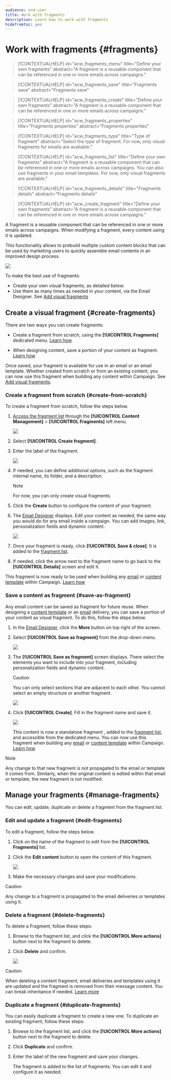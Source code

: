```yaml
---
audience: end-user
title: Work with fragments
description: Learn how to work with fragments
hidefromtoc: yes
---
```

# Work with fragments {#fragments}


>[!CONTEXTUALHELP]
>id="acw_fragments_menu"
>title="Define your own fragments"
>abstract="A fragment is a reusable component that can be referenced in one or more emails across campaigns."

>[!CONTEXTUALHELP]
>id="acw_fragments_save"
>title="Fragments save"
>abstract="Fragments save"

>[!CONTEXTUALHELP]
>id="acw_fragments_create"
>title="Define your own fragments"
>abstract="A fragment is a reusable component that can be referenced in one or more emails across campaigns."

>[!CONTEXTUALHELP]
>id="acw_fragments_properties"
>title="Fragments properties"
>abstract="Fragments properties"

>[!CONTEXTUALHELP]
>id="acw_fragments_type"
>title="Type of fragment"
>abstract="Select the type of fragment. For now, only visual fragments for emails are available."

>[!CONTEXTUALHELP]
>id="acw_fragments_list"
>title="Define your own fragments"
>abstract="A fragment is a reusable component that can be referenced in one or more emails across campaigns. You can also use fragments in your email templates. For now, only visual fragments are available."

>[!CONTEXTUALHELP]
>id="acw_fragments_details"
>title="Fragments details"
>abstract="Fragments details"

>[!CONTEXTUALHELP]
>id="acw_create_fragment"
>title="Define your own fragments"
>abstract="A fragment is a reusable component that can be referenced in one or more emails across campaigns."

A fragment is a reusable component that can be referenced in one or more emails across campaigns. When modifying a fragment, every content using it is updated.

This functionality allows to prebuild multiple custom content blocks that can be used by marketing users to quickly assemble email contents in an improved design process.

![](assets/fragments.gif)


To make the best use of fragments:

* Create your own visual fragments, as detailed below.
* Use them as many times as needed in your content, via the Email Designer. See [Add visual fragments](../email/use-visual-fragments.md)

## Create a visual fragment {#create-fragments}

There are two ways you can create fragments:

* Create a fragment from scratch, using the **[!UICONTROL Fragments]** dedicated menu. [Learn how](#create-from-scratch)

* When designing content, save a portion of your content as fragment. [Learn how](#save-as-fragment)

Once saved, your fragment is available for use in an email or an email template. Whether created from scratch or from an existing content, you can now use this fragment when building any content within Campaign. See [Add visual fragments](../email/use-visual-fragments.md).

### Create a fragment from scratch {#create-from-scratch}

To create a fragment from scratch, follow the steps below.

1. [Access the fragment list](#access-manage-fragments) through the **[!UICONTROL Content Management]** > **[!UICONTROL Fragments]** left menu.

    ![](assets/fragments-list.png)
    
1. Select **[!UICONTROL Create fragment]**.

1. Enter the label of the fragment. 

    ![](assets/fragment-create.png)
    
1. If needed, you can define additional options, such as the fragment internal name, its folder, and a description.

    >[!NOTE]
    >
    >For now, you can only create visual fragments.

1. Click the **Create** button to configure the content of your fragment.

1. The [Email Designer](../email/get-started-email-designer.md) displays. Edit your content as needed, the same way you would do for any email inside a campaign. You can add images, link, personalization fields and dynamic content.

    ![](assets/fragment-designer.png)

1. Once your fragment is ready, click **[!UICONTROL Save & close]**. It is added to the [fragment list](#access-manage-fragments).

1. If needed, click the arrow next to the fragment name to go back to the **[!UICONTROL Details]** screen and edit it.

This fragment is now ready to be used when building any [email](../email/get-started-email-designer.md) or [content template](use-email-templates.md) within Campaign. [Learn how](../email/use-visual-fragments.md)


### Save a content as fragment {#save-as-fragment}

Any email content can be saved as fragment for future reuse. When designing a [content template](use-email-templates.md) or an [email](../email/get-started-email-designer.md) delivery, you can save a portion of your content as visual fragment. To do this, follow the steps below:

1. In the [Email Designer](../email/get-started-email-designer.md), click the **More** button on top right of the screen.

1. Select **[!UICONTROL Save as fragment]** from the drop-down menu.

    ![](assets/fragment-save-as.png)

1. The **[!UICONTROL Save as fragment]** screen displays. There select the elements you want to include into your fragment, including personalization fields and dynamic content.

    >[!CAUTION]
    >
    >You can only select sections that are adjacent to each other. You cannot select an empty structure or another fragment.

    ![](assets/fragment-save-as-screen.png)

1. Click **[!UICONTROL Create]**. Fill in the fragment name and save it.

    ![](assets/fragment-save-confirm.png)

    This content is now a standalone fragment , added to the [fragment list](#manage-fragments), and accessible from the dedicated menu. You can now use this fragment when building any [email](../email/get-started-email-designer.md) or [content template](use-email-templates.md) within Campaign. [Learn how](../email/use-visual-fragments.md)

>[!NOTE]
>
>Any change to that new fragment is not propagated to the email or template it comes from. Similarly, when the original content is edited within that email or template, the new fragment is not modified.

## Manage your fragments {#manage-fragments}

You can edit, update, duplicate or delete a fragment from the fragment list.

### Edit and update a fragment {#edit-fragments}

To edit a fragment, follow the steps below.

1. Click on the name of the fragment to edit from the **[!UICONTROL Fragments]** list.
1. Click the **Edit content** button to open the content of this fragment.

    ![](assets/fragment-edit-content.png)

1. Make the necessary changes and save your modifications.

>[!CAUTION]
>
>Any change to a fragment is propagated to the email deliveries or templates using it. 


### Delete a fragment {#delete-fragments}

To delete a Fragment, follow these steps:

1. Browse to the fragment list, and click the **[!UICONTROL More actions]** button next to the fragment to delete. 
1. Click **Delete** and confirm.

    ![](assets/fragment-list-more-actions.png)

>[!CAUTION]
>
>When deleting a content fragment, email deliveries and templates using it are updated and the fragment is removed from their message content. You can break inheritance if needed. [Learn more](use-visual-fragments.md#break-inheritance)
>

### Duplicate a fragment {#duplicate-fragments}

You can easily duplicate a fragment to create a new one. To duplicate an existing fragment, follow these steps:

1. Browse to the fragment list, and click the **[!UICONTROL More actions]** button next to the fragment to delete. 
1. Click **Duplicate** and confirm.
1. Enter the label of the new fragment and save your changes.

    The fragment is added to the list of fragments. You can edit it and configure it as needed.
